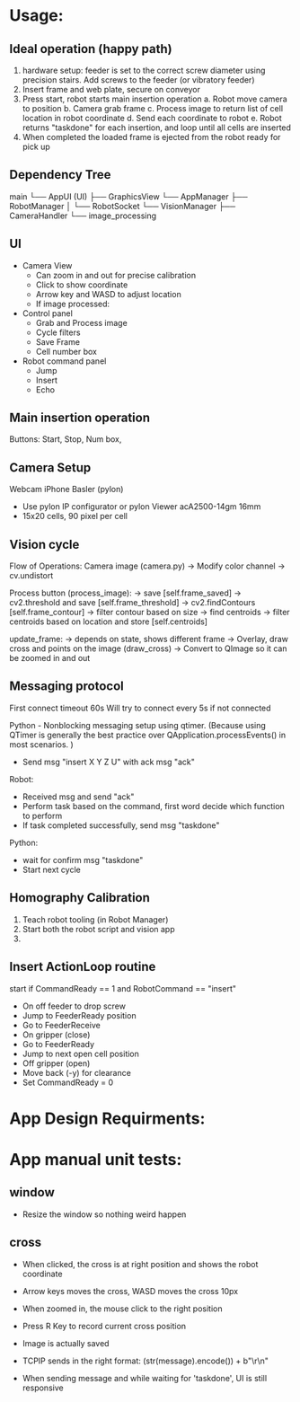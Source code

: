 # Usage:

## Ideal operation (happy path)
1. hardware setup: feeder is set to the correct screw diameter using precision stairs. Add screws to the feeder (or vibratory feeder)
2. Insert frame and web plate, secure on conveyor
3. Press start, robot starts main insertion operation
    a. Robot move camera to position
    b. Camera grab frame
    c. Process image to return list of cell location in robot coordinate
    d. Send each coordinate to robot
    e. Robot returns "taskdone" for each insertion, and loop until all cells are inserted
4. When completed the loaded frame is ejected from the robot ready for pick up


## Dependency Tree

main
└── AppUI (UI)
    ├── GraphicsView
    └── AppManager
        ├── RobotManager
        │   └── RobotSocket
        └── VisionManager
            ├── CameraHandler
            └── image_processing


## UI
- Camera View
    - Can zoom in and out for precise calibration
    - Click to show coordinate
    - Arrow key and WASD to adjust location
    - If image processed:
- Control panel
    - Grab and Process image
    - Cycle filters
    - Save Frame
    - Cell number box
- Robot command panel
    - Jump
    - Insert
    - Echo


## Main insertion operation

Buttons: Start, Stop, Num box,

## Camera Setup
Webcam
iPhone
Basler (pylon)
- Use pylon IP configurator or pylon Viewer
acA2500-14gm 16mm
- 15x20 cells, 90 pixel per cell

## Vision cycle
Flow of Operations:
    Camera image (camera.py)
    -> Modify color channel
    -> cv.undistort

Process button (process_image):
    -> save                    [self.frame_saved]
    -> cv2.threshold and save  [self.frame_threshold]
    -> cv2.findContours        [self.frame_contour]
    -> filter contour based on size
    -> find centroids
    -> filter centroids based on location and store [self.centroids]

update_frame:
-> depends on state, shows different frame
-> Overlay, draw cross and points on the image (draw_cross)
-> Convert to QImage so it can be zoomed in and out

## Messaging protocol
First connect timeout 60s
Will try to connect every 5s if not connected

Python - Nonblocking messaging setup using qtimer. (Because using QTimer is generally the best practice over QApplication.processEvents() in most scenarios. )
- Send msg "insert X Y Z U" with ack msg "ack"

Robot:
- Received msg and send "ack"
- Perform task based on the command, first word decide which function to perform
- If task completed successfully, send msg "taskdone"

Python:
- wait for confirm msg "taskdone"
- Start next cycle

## Homography Calibration
1. Teach robot tooling (in Robot Manager)
1. Start both the robot script and vision app
2. 

## Insert ActionLoop routine
start if CommandReady == 1 and RobotCommand == "insert"
- On off feeder to drop screw
- Jump to FeederReady position
- Go to FeederReceive
- On gripper (close)
- Go to FeederReady
- Jump to next open cell position
- Off gripper (open)
- Move back (-y) for clearance
- Set CommandReady = 0


# App Design Requirments: 




# App manual unit tests:
## window
- Resize the window so nothing weird happen

## cross
- When clicked, the cross is at right position and shows the robot coordinate
- Arrow keys moves the cross, WASD moves the cross 10px
- When zoomed in, the mouse click to the right position
- Press R Key to record current cross position

- Image is actually saved
- TCPIP sends in the right format: (str(message).encode()) + b"\r\n"
- When sending message and while waiting for 'taskdone', UI is still responsive
